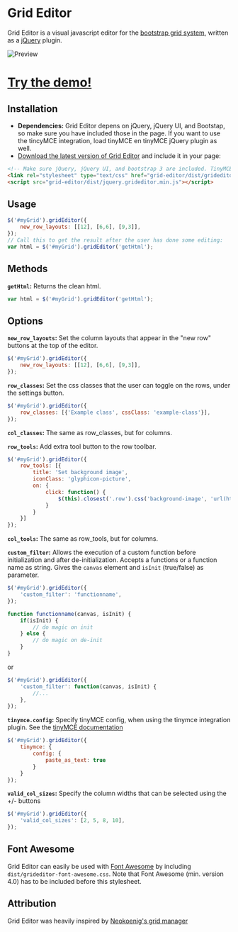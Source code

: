 Grid Editor
===========

Grid Editor is a visual javascript editor for the [bootstrap grid system](http://getbootstrap.com/css/#grid), written as a [jQuery](http://jquery.com/) plugin.

![Preview](http://i.imgur.com/UF9CCzk.png) 

# <a href="http://transfer.frontwise.com/frontwise/grid-editor/example/" target="_blank">Try the demo!</a>

Installation
------------

* __Dependencies:__ Grid Editor depens on jQuery, jQuery UI, and Bootstap, so make sure you have included those in the page. If you want to use the tincyMCE integration, load tinyMCE en tinyMCE jQuery plugin as well.
* [Download the latest version of Grid Editor](https://github.com/Frontwise/grid-editor/archive/master.zip) and include it in your page: 

```html
<!-- Make sure jQuery, jQuery UI, and bootstrap 3 are included. TinyMCE is optional. -->
<link rel="stylesheet" type="text/css" href="grid-editor/dist/grideditor.css" />
<script src="grid-editor/dist/jquery.grideditor.min.js"></script>
```

Usage
-----
```javascript
$('#myGrid').gridEditor({
    new_row_layouts: [[12], [6,6], [9,3]],
});
// Call this to get the result after the user has done some editing:
var html = $('#myGrid').gridEditor('getHtml');
```

Methods
-------

__`getHtml`:__ Returns the clean html.

```javascript
var html = $('#myGrid').gridEditor('getHtml');
```
    
Options
-------

__`new_row_layouts`:__ Set the column layouts that appear in the "new row" buttons at the top of the editor.

```javascript
$('#myGrid').gridEditor({
    new_row_layouts: [[12], [6,6], [9,3]],
});
```

__`row_classes`:__ Set the css classes that the user can toggle on the rows, under the settings button.

```javascript
$('#myGrid').gridEditor({
    row_classes: [{'Example class', cssClass: 'example-class'}],
});
```

__`col_classes`:__ The same as row_classes, but for columns.

__`row_tools`:__ Add extra tool button to the row toolbar.

```javascript
$('#myGrid').gridEditor({
    row_tools: [{
        title: 'Set background image',
        iconClass: 'glyphicon-picture',
        on: { 
            click: function() {
                $(this).closest('.row').css('background-image', 'url(http://placekitten.com/g/300/300)');
            }
        }
    }]
});
```
    
__`col_tools`:__ The same as row_tools, but for columns.

__`custom_filter`:__ Allows the execution of a custom function before initialization and after de-initialization. Accepts a functions or a function name as string.
Gives the `canvas` element and `isInit` (true/false) as parameter.

```javascript
$('#myGrid').gridEditor({
    'custom_filter': 'functionname',
});

function functionname(canvas, isInit) {
    if(isInit) {
        // do magic on init
    } else {
        // do magic on de-init
    }
}
```

or

```javascript
$('#myGrid').gridEditor({
    'custom_filter': function(canvas, isInit) {
        //...
    },
});
```

__`tinymce.config`:__ Specify tinyMCE config, when using the tinymce integration plugin.
See the [tinyMCE documentation](http://www.tinymce.com/wiki.php/Configuration)

```javascript
$('#myGrid').gridEditor({
    tinymce: {
        config: {
            paste_as_text: true
        }
    }
});
```

__`valid_col_sizes`:__ Specify the column widths that can be selected using the +/- buttons

```javascript
$('#myGrid').gridEditor({
    'valid_col_sizes': [2, 5, 8, 10],
});
```

Font Awesome
------------

Grid Editor can easily be used with [Font Awesome](http://fontawesome.io) by including `dist/grideditor-font-awesome.css`. Note that Font Awesome (min. version 4.0) has to be included before this stylesheet.


Attribution
-----------

Grid Editor was heavily inspired by [Neokoenig's grid manager](https://github.com/neokoenig/jQuery-gridmanager)
